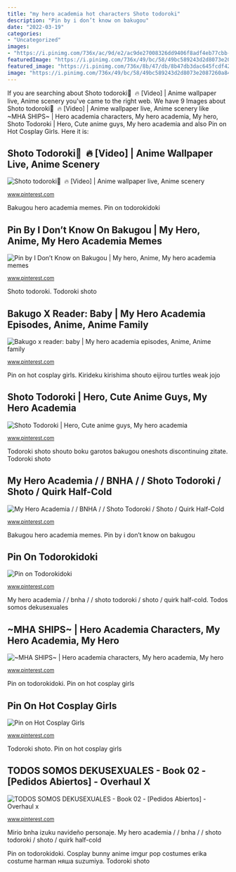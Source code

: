 ```yaml
---
title: "my hero academia hot characters Shoto todoroki"
description: "Pin by i don’t know on bakugou"
date: "2022-03-19"
categories:
- "Uncategorized"
images:
- "https://i.pinimg.com/736x/ac/9d/e2/ac9de27008326dd9406f8adf4eb77cbb--anime-cosplay-cosplay-girls.jpg"
featuredImage: "https://i.pinimg.com/736x/49/bc/58/49bc589243d2d8073e2087260a848720.jpg"
featured_image: "https://i.pinimg.com/736x/8b/47/db/8b47db3dac645fcdf4218d92e94d9294.jpg"
image: "https://i.pinimg.com/736x/49/bc/58/49bc589243d2d8073e2087260a848720.jpg"
---
```


If you are searching about Shoto todoroki🤍 ️ ️🔥 [Video] | Anime wallpaper live, Anime scenery you've came to the right web. We have 9 Images about Shoto todoroki🤍 ️ ️🔥 [Video] | Anime wallpaper live, Anime scenery like ~MHA SHIPS~ | Hero academia characters, My hero academia, My hero, Shoto Todoroki | Hero, Cute anime guys, My hero academia and also Pin on Hot Cosplay Girls. Here it is:

## Shoto Todoroki🤍 ️ ️🔥 [Video] | Anime Wallpaper Live, Anime Scenery

![Shoto todoroki🤍 ️ ️🔥 [Video] | Anime wallpaper live, Anime scenery](https://i.pinimg.com/736x/7c/df/a3/7cdfa3a37cfad3c1fd5373a519b0a2b0.jpg "Mirio bnha izuku navideño personaje")

<small>www.pinterest.com</small>

Bakugou hero academia memes. Pin on todorokidoki

## Pin By I Don’t Know On Bakugou | My Hero, Anime, My Hero Academia Memes

![Pin by I Don’t Know on Bakugou | My hero, Anime, My hero academia memes](https://i.pinimg.com/736x/4d/d3/19/4dd319fb899dbd7206745a5d133d3f34.jpg "Shoto todoroki")

<small>www.pinterest.com</small>

Shoto todoroki. Todoroki shoto

## Bakugo X Reader: Baby | My Hero Academia Episodes, Anime, Anime Family

![Bakugo x reader: baby | My hero academia episodes, Anime, Anime family](https://i.pinimg.com/736x/7f/0a/14/7f0a148d7c5a11568ced6b12588e50ae.jpg "Academia hero anime bakugo bakugou baby kirishima katsuki child reader female cute boku abyss wattpad")

<small>www.pinterest.com</small>

Pin on hot cosplay girls. Kirideku kirishima shouto eijirou turtles weak jojo

## Shoto Todoroki | Hero, Cute Anime Guys, My Hero Academia

![Shoto Todoroki | Hero, Cute anime guys, My hero academia](https://i.pinimg.com/736x/ce/3a/56/ce3a568dee2835171b193e83ce3ed34e.jpg "Pin on hot cosplay girls")

<small>www.pinterest.com</small>

Todoroki shoto shouto boku garotos bakugou oneshots discontinuing zitate. Todoroki shoto

## My Hero Academia / / BNHA / / Shoto Todoroki / Shoto / Quirk Half-Cold

![My Hero Academia / / BNHA / / Shoto Todoroki / Shoto / Quirk Half-Cold](https://i.pinimg.com/736x/d9/40/eb/d940ebd36bb1f3096413deba323b68f3.jpg "Shoto todoroki")

<small>www.pinterest.com</small>

Bakugou hero academia memes. Pin by i don’t know on bakugou

## Pin On Todorokidoki

![Pin on Todorokidoki](https://i.pinimg.com/736x/76/77/f1/7677f12003c886302c57c2a15e48b9b1.jpg "Academia hero anime bakugo bakugou baby kirishima katsuki child reader female cute boku abyss wattpad")

<small>www.pinterest.com</small>

My hero academia / / bnha / / shoto todoroki / shoto / quirk half-cold. Todos somos dekusexuales

## ~MHA SHIPS~ | Hero Academia Characters, My Hero Academia, My Hero

![~MHA SHIPS~ | Hero academia characters, My hero academia, My hero](https://i.pinimg.com/736x/8b/47/db/8b47db3dac645fcdf4218d92e94d9294.jpg "Todoroki shoto shouto boku garotos bakugou oneshots discontinuing zitate")

<small>www.pinterest.com</small>

Pin on todorokidoki. Pin on hot cosplay girls

## Pin On Hot Cosplay Girls

![Pin on Hot Cosplay Girls](https://i.pinimg.com/736x/ac/9d/e2/ac9de27008326dd9406f8adf4eb77cbb--anime-cosplay-cosplay-girls.jpg "Bakugou hero academia memes")

<small>www.pinterest.com</small>

Todoroki shoto. Pin on hot cosplay girls

## TODOS SOMOS DEKUSEXUALES - Book 02 - [Pedidos Abiertos] - Overhaul X

![TODOS SOMOS DEKUSEXUALES - Book 02 - [Pedidos Abiertos] - Overhaul x](https://i.pinimg.com/736x/49/bc/58/49bc589243d2d8073e2087260a848720.jpg "~mha ships~")

<small>www.pinterest.com</small>

Mirio bnha izuku navideño personaje. My hero academia / / bnha / / shoto todoroki / shoto / quirk half-cold

Pin on todorokidoki. Cosplay bunny anime imgur pop costumes erika costume harman няша suzumiya. Todoroki shoto
